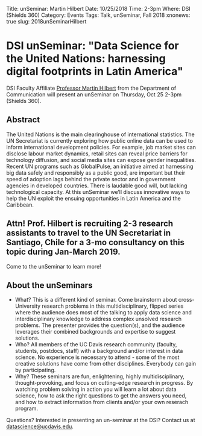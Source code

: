 Title: unSeminar: Martin Hilbert
Date: 10/25/2018
Time: 2-3pm
Where: DSI (Shields 360)
Category: Events
Tags: Talk, unSeminar, Fall 2018
xnonews: true
slug: 2018unSeminarHilbert

#  DSI unSeminar: "Data Science for the United Nations: harnessing digital footprints in Latin America"

DSI Faculty Affiliate [Professor Martin Hilbert](http://communication.ucdavis.edu/people/hilbert) from the Department of Communication will present an unSeminar on Thursday, Oct 25 2-3pm (Shields 360).

## Abstract

The United Nations is the main clearinghouse of international statistics. The UN Secretariat is currently exploring how public online data can be used to inform international development policies. For example, job market sites can disclose labour market dynamics, retail sites can reveal price barriers for technology diffusion, and social media sites can expose gender inequalities. Recent UN programs such as GlobalPulse, an initiative aimed at harnessing big data safely and responsibly as a public good, are important but their speed of adoption lags behind the private sector and in government agencies in developed countries. There is laudable good will, but lacking technological capacity. At this unSeminar we’ll discuss innovative ways to help the UN exploit the ensuing opportunities in Latin America and the Caribbean.

## Attn! Prof. Hilbert is recruiting 2-3 research assistants to travel to the UN Secretariat in Santiago, Chile for a 3-mo consultancy on this topic during Jan-March 2019. 

Come to the unSeminar to learn more!

## About the unSeminars

* What? This is a different kind of seminar. Come brainstorm about cross-University research problems in this multidisciplinary, flipped series where the audience does most of the talking to apply data science and interdisciplinary knowledge to address complex unsolved research problems. The presenter provides the question(s), and the audience leverages their combined backgrounds and expertise to suggest solutions.
* Who? All members of the UC Davis research community (faculty, students, postdocs, staff) with a background and/or interest in data science. No experience is necessary to attend - some of the most creative solutions have come from other disciplines. Everybody can gain by participating. 
* Why? These seminars are fun, enlightening, highly multidisciplinary, thought-provoking, and focus on cutting-edge research in progress. By watching problem solving in action you will learn a lot about data science, how to ask the right questions to get the answers you need, and how to extract information from clients and/or your own reserach program.

Questions? Interested in presenting an un-seminar at the DSI? Contact us at datascience@ucdavis.edu.